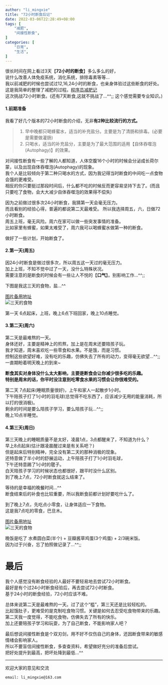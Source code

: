 ```yaml
---
author: "li_mingxie"
title: "72小时断食后记"
date: 2022-03-06T22:28:49+08:00
tags: [
    "减肥",
    "间接性断食",
]
categories: [
    "日常",
    "生活",
]
---
```


很长时间在网上看过3天【**72小时的断食**】多么多么的好，  
说什么改善人体免疫系统，消化系统，排除毒素等等...  
我以前减肥的时候也尝试过12,16,24小时的断食，也亲身体验过这些断食的好处。  
这是我简单的整理了减肥的过程。[程序员减肥记](https://limingxie.github.io/limingxie/diet/)  
这次挑战72小时断食。(还有7天断食,这就不挑战了...^^;; 这个感觉需要专业知识。) 

#### 1.前期准备

我看了好几个版本的72小时断食的介绍，无非**有2种比较流行的方式。**  

> 1. 早中晚都只喝蜂蜜水，适当的补充盐分。主要是为了清肠和排毒。(必要是需要做灌肠)
> 2. 只喝水，适当的补充盐分，主要是为了最大范围的适用【自体吞噬泡(Autophagy)】的效果。

对间接性断食有一些了解的人都知道，人体空腹16个小时的时候会分泌成长荷尔蒙，以及出现自体吞噬泡(Autophagy)的现象。  
我个人是比较倾向于第二种只喝水的方式，因为我记得当时断食的中间吃一点食物会饿的更难受。  
相反的你只要挺过那段时间后，什么都不吃的时候反而更容易坚持下去了。(而且只要吃了食物，会大大减少自体吞噬泡的效果得不偿失)  

因为之前做过很多次24小时断食，我猜第一天会毫无压力。  
而且看别的经验心得，普遍的都说第二天最难受。 所以我选择周五，六，日做72小时断食。  
周五上班，毫无风险。周六在家可以做一些突发事情的准备。  
比如家里有蜂蜜，如果太难受了，周六我可以喝蜂蜜水做第一种的断食。  

做好了一些计划，开始断食了。

#### 2.第一天(周五)

因24小时断食是做过很多次，所以周五这一天过的毫无压力。  
加上上班，不知不觉中过了一天，没什么特殊状况。  
需要注意的是断食的时候会有一些让人不悦的【**口气**】。别影响工作...^^;;

下图是我这三天的食物，盐...^^

[图片备用地址](https://limingxie.github.io/images/diet/yan.png)  
![三天的食物](https://mingxie-blog.oss-cn-beijing.aliyuncs.com/image/diet/yan.png?x-oss-process=image/resize,h_300,m_lfit)

第一天 6点起床，上班，晚上6点下班回家，晚上10点睡觉。

#### 3.第二天(周六)

第二天是最难熬的一天。  
身体还好，主要是精神上的煎熬，加上是在周末还要陪孩子玩。  
我才知道，周末喜欢吃一些零食和水果。不是饿，而是习惯。  
控制这些欲望好难，没有吃的乐趣，仿佛失去了所有的动力，变得毫无欲望...^^;;  
一直期盼着明天晚上的到来~  

**断食其实对身体没什么太大影响，主要是断食会让你减少很多吃的乐趣。**  
**特别是周末的话，你平时没注意到吃零食水果的习惯会让你很难受的。**

第二天 7点起床(睡眠质量很好)，上午和家人一起散步1小时。  
下午陪孩子打了1小时的羽毛球(总觉得不吃东西了，应该减少无用的能量消耗，所以打的很消极)。  
剩余的时间是要么陪孩子学习，要么陪孩子玩...^^;;  
晚上10点半睡觉。

#### 4.第三天(周日)

第三天晚上的睡眠质量不是太好，凌晨1点，3点都醒来了，不知道为什么？  
早上8点起床(估计跟凌晨醒过来是有关系吧？)  
但是起床后特别精神，完全没有第二天的那种消极的现象。  
还特意做了半小时的舒展运动，上午陪孩子打了1小时羽毛球，  
下午还特意踢了1小时的毽子。  
白天陪孩子学习的时候状态也都很好，跟平时没什么区别。  
到了晚上7点，72小时断食就这么结束了。  

等待的是幸福的晚餐时间...^^  
断食结束后的补食也比较重要，所以我断食前都计划好要吃什么了。

到了晚上7点，先吃点小零食，让身体适应一下食物。  
这是我7点吃的零食，巴旦木。

[图片备用地址](https://limingxie.github.io/images/diet/badamu.png)  
![三天的食物](https://mingxie-blog.oss-cn-beijing.aliyuncs.com/image/diet/badamu.png?x-oss-process=image/resize,h_300,m_lfit)

晚饭是吃了 水煮圆白菜(半个) + 豆瓣酱草鸡蛋(3个鸡蛋) + 2/3碗米饭。  
因为过于兴奋，忘了拍照做记录了...^^;;

# 最后

我个人感觉没有断食经验的人最好不要轻易地去尝试72小时断食。  
最好是有个过24小时断食经验后，再去尝试72小时断食。  
基于24小时的断食经验，72小时应该不难。  

总体来说第二天是最难熬的一天。过了这个“槛”，第三天还是比较轻松的。  
比起饿肚子，更难受的是克制吃食物习惯。关键是如何去忍受吃食物带来的乐趣。  
第二天我一度觉得，不能吃食物，仿佛失去了所有的快乐。  
加上还要陪孩子学习和玩耍，为了自己断食，不能影响家人吧？

最后想说间接性断食是个双刃剑，用不好不仅伤自己的身体，还因断食带来的敏感情绪会影响家人。  
所以不要盲信间接性断食，多查查资料，希望做好充分的准备后尝试。  
把好处提升到最高，把坏处降到最低...^^

----------------------------------------------
欢迎大家的意见和交流

`email: li_mingxie@163.com`
